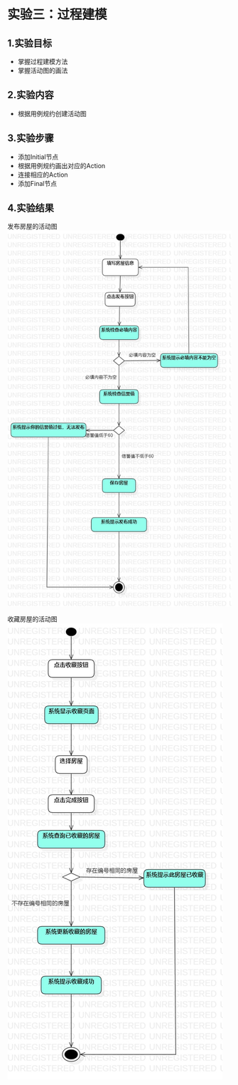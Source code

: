 # 实验三：过程建模
## 1.实验目标
- 掌握过程建模方法
- 掌握活动图的画法
## 2.实验内容
- 根据用例规约创建活动图

## 3.实验步骤
- 添加Initial节点
- 根据用例规约画出对应的Action
- 连接相应的Action
- 添加Final节点

## 4.实验结果
发布房屋的活动图 
![发布房屋的活动图](发布房屋.jpg)  



收藏房屋的活动图 
![收藏房源的活动图 ](收藏房屋.jpg)  

